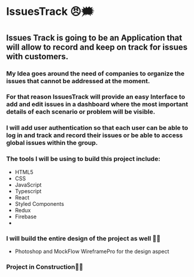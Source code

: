 # IssuesTrack 😠🗯

## Issues Track is going to be an Application that will allow to record and keep on track for issues with customers.

### My Idea goes around the need of companies to organize the issues that cannot be addressed at the moment.

### For that reason IssuesTrack will provide an easy Interface to add and edit issues in a dashboard where the most important details of each scenario or problem will be visible.

### I will add user authentication so that each user can be able to log in and track and record their issues or be able to access global issues within the group.

### The tools I will be using to build this project include:

- HTML5
- CSS  
- JavaScript
- Typescript
- React
- Styled Components
- Redux
- Firebase
- 
### I will build the entire design of the project as well 👨‍💻

- Photoshop and MockFlow WireframePro for the design aspect



### Project in Construction👷‍♂️

